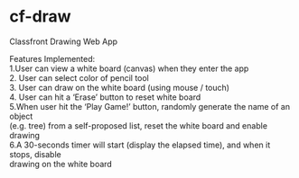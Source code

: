 # cf-draw
 Classfront Drawing Web App
 
Features Implemented:<br/>
1.User can view a white board (canvas) when they enter the app<br/>
2. User can select color of pencil tool<br/>
3. User can draw on the white board (using mouse / touch)<br/>
4. User can hit a ‘Erase’ button to reset white board<br/>
5.When user hit the ‘Play Game!’ button, randomly generate the name of an object<br/>
(e.g. tree) from a self-proposed list, reset the white board and enable drawing<br/>
6.A 30-seconds timer will start (display the elapsed time), and when it stops, disable<br/>
drawing on the white board
